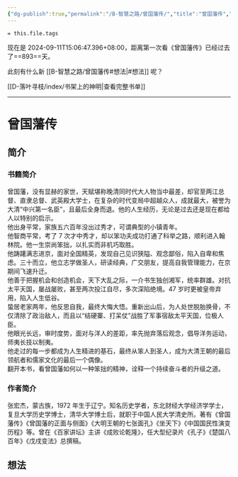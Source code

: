 ```yaml
---
{"dg-publish":true,"permalink":"/B-智慧之路/曾国藩传/","title":"曾国藩传","tags":["曾国藩","传记","人物传记","历史","晚清","张宏杰","奋斗","经典","清史","文学","book"]}
---
```



```
= this.file.tags
```

现在是 2024-09-11T15:06:47.396+08:00，距离第一次看《曾国藩传》已经过去了==893==天。

此刻有什么新 [[B-智慧之路/曾国藩传#想法\|#想法]] 呢？

[[D-落叶寻枝/index/书架上的神明\|查看完整书单]]

---
# 曾国藩传

## 简介
### 书籍简介

曾国藩，没有显赫的家世，天赋堪称晚清同时代大人物当中最差，却官至两江总督、直隶总督、武英殿大学士，在复杂的时代变局中超越众人，成就最大，被誉为大清“中兴第一名臣”，且最后全身而退。他的人生经历，无论是过去还是现在都给人以特别的启示。  
他出身平常，家族五六百年没出过秀才，可谓典型的小镇青年。  
他智商平常，考了 7 次才中秀才，却以笨功夫成功打通了科举之路，顺利进入翰林院。他一生崇尚笨拙，以扎实而非机巧取胜。  
他踌躇满志进京，面对全国精英，发现自己见识狭隘、观念鄙俗，陷入自卑和焦虑。三十而立，他立志学做圣人，研读经典，广交朋友，提高自我管理能力，在京期间飞速升迁。  
他善于把握机会和创造机会，天下大乱之际，一介书生独创湘军，统率群雄。对抗太平天国，屡战屡败，甚至两次投江自尽，多次深陷绝境。47 岁时更被皇帝弃用，陷入人生低谷。  
蛰居老家两年，他反思自我，最终大悔大悟。重新出山后，为人处世脱胎换骨，不仅清除了政治敌人，而且以“结硬寨、打呆仗”战胜了军事宿敌太平天国，位极人臣。  
他眼光长远，审时度势，面对与洋人的差距，率先抛弃落后观念，倡导洋务运动，师夷长技以制夷。  
他走过的每一步都成为人生精进的基石，最终从笨人到圣人，成为大清王朝的最后领航者和儒家文化的最后一个偶像。  
翻开本书，看曾国藩如何以一种笨拙的精神，诠释一个持续奋斗者的升级之道。

### 作者简介

张宏杰，蒙古族，1972 年生于辽宁。知名历史学者，东北财经大学经济学学士，复旦大学历史学博士，清华大学博士后，就职于中国人民大学清史所。著有《曾国藩传》《曾国藩的正面与侧面》《大明王朝的七张面孔》《坐天下》《中国国民性演变历程》等。曾在《百家讲坛》主讲《成败论乾隆》，任大型纪录片《孔子》《楚国八百年》《戊戌变法》总撰稿。

## 想法

